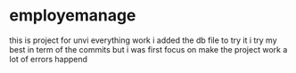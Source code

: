 # employemanage
this is project for unvi everything work i added the db file to try it
i try my best in term of the commits but i was first focus on make the project work
a lot of errors happend
